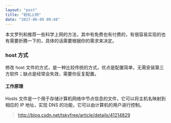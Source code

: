 ```yaml
---
layout: "post"
title: "轻松上网"
date: "2017-06-09 09:48"
---
```


本文罗列和推荐一些科学上网的方法，其中有免费也有付费的，有很容易实现的也有需要折腾一下的，具体的话需要根据你的需求来决定。

### host 方式

修改 host 文件的方式，是一种比较传统的方式，优点是配置简单，无需安装第三方软件；缺点是经常会失效，需要你反复配置。

#### 工作原理

Hosts 文件是一个用于存储计算机网络中节点信息的文件，它可以将主机名映射到相应的 IP 地址，实现 DNS 的功能，它可以由计算机的用户进行控制。













> http://blog.csdn.net/tskyfree/article/details/41214829
